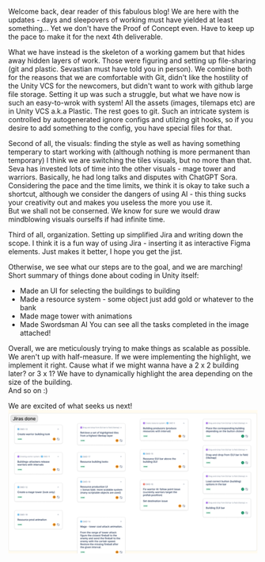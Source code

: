 Welcome back, dear reader of this fabulous blog!
We are here with the updates - days and sleepovers of working must have yielded at least something...
Yet we don't have the Proof of Concept even. Have to keep up the pace to make it for the next 4th deliverable.  

What we have instead is the skeleton of a working gamem but that hides away hidden layers of work.
Those were figuring and setting up file-sharing (git and plastic. Sevastian must have told you in person).
We combine both for the reasons that we are comfortable with Git, didn't like the hostility of the Unity VCS for the newcomers, but didn't want to work with github large file storage.
Setting it up was such a struggle, but what we have now is such an easy-to-wrok with system!
All the assets (images, tilemaps etc) are in Unity VCS a.k.a Plastic. The rest goes to git. 
Such an intricate system is controlled by autogenerated ignore configs and utilzing git hooks, so if you desire to add something to the config, you have special files for that.  

Second of all, the visuals: finding the style as well as having something temperary to start working with (although nothing is more permanent than temporary)
I think we are switching the tiles visuals, but no more than that. Seva has invested lots of time into the other visuals - mage tower and warriors. Basically, he had long talks and disputes with ChatGPT Sora.  
Considering the pace and the time limits, we think it is okay to take such a shortcut, although we consider the dangers of using AI - this thing sucks your creativity out and makes you useless the more you use it.  
But we shall not be conserned. We know for sure we would draw mindblowing visuals ourselfs if had infinite time.

Third of all, organization. Setting up simplified Jira and writing down the scope. I think it is a fun way of using Jira - inserting it as interactive Figma elements. Just makes it better, I hope you get the jist.

Otherwise, we see what our steps are to the goal, and we are marching!
Short summary of things done about coding in Unity itself:
 - Made an UI for selecting the buildings to building
 - Made a resource system - some object just add gold or whatever to the bank
 - Made mage tower with animations
 - Made Swordsman AI
You can see all the tasks completed in the image attached!

Overall, we are meticulously trying to make things as scalable as possible. We aren't up with half-measure. If we were implementing the highlight, we implement it right.
Cause what if we might wanna have a 2 x 2 building later? or 3 x 1? We have to dynamically highlight the area depending on the size of the building.  
And so on :)

We are excited of what seeks us next!
![Jira-image](https://github.com/GMD2025/Blogposts/blob/main/jira-3.png)

